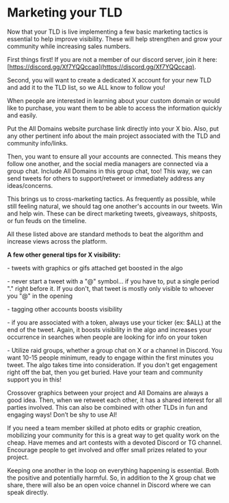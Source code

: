 # Marketing your TLD

Now that your TLD is live implementing a few basic marketing tactics is essential to help improve visibility. These will help strengthen and grow your community while increasing sales numbers.



First things first! If you are not a member of our discord server, join it here: [https://discord.gg/Xf7YQQccaq](https://discord.gg/Xf7YQQccaq).



Second, you will want to create a dedicated X account for your new TLD and add it to the TLD list, so we ALL know to follow you!

When people are interested in learning about your custom domain or would like to purchase, you want them to be able to access the information quickly and easily. &#x20;

Put the All Domains website purchase link directly into your X bio. Also, put any other pertinent info about the main project associated with the TLD and community info/links.

Then, you want to ensure all your accounts are connected. This means they follow one another, and the social media managers are connected via a group chat. Include All Domains in this group chat, too! This way, we can send tweets for others to support/retweet or immediately address any ideas/concerns.



This brings us to cross-marketing tactics. As frequently as possible, while still feeling natural, we should tag one another's accounts in our tweets. Win and help win. These can be direct marketing tweets, giveaways, shitposts, or fun feuds on the timeline.&#x20;

All these listed above are standard methods to beat the algorithm and increase views across the platform.&#x20;



**A few other general tips for X visibility:**

\- tweets with graphics or gifs attached get boosted in the algo

\- never start a tweet with a "@" symbol... if you have to, put a single period "." right before it. If you don't, that tweet is mostly only visible to whoever you "@" in the opening

\- tagging other accounts boosts visibility

\- if you are associated with a token, always use your ticker (ex: $ALL) at the end of the tweet. Again, it boosts visibility in the algo and increases your occurrence in searches when people are looking for info on your token

\- Utilize raid groups, whether a group chat on X or a channel in Discord. You want 10-15  people minimum, ready to engage within the first minutes you tweet. The algo takes time into consideration. If you don't get engagement right off the bat, then you get buried. Have your team and community support you in this!



Crossover graphics between your project and All Domains are always a good idea. Then, when we retweet each other, it has a shared interest for all parties involved. This can also be combined with other TLDs in fun and engaging ways! Don’t be shy to use AI!

If you need a team member skilled at photo edits or graphic creation, mobilizing your community for this is a great way to get quality work on the cheap. Have memes and art contests with a devoted Discord or TG channel. Encourage people to get involved and offer small prizes related to your project.&#x20;

Keeping one another in the loop on everything happening is essential. Both the positive and potentially harmful. So, in addition to the X group chat we share, there will also be an open voice channel in Discord where we can speak directly.
